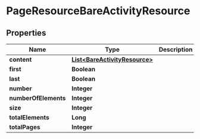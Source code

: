 
# PageResourceBareActivityResource

## Properties
Name | Type | Description | Notes
------------ | ------------- | ------------- | -------------
**content** | [**List&lt;BareActivityResource&gt;**](BareActivityResource.md) |  |  [optional]
**first** | **Boolean** |  |  [optional]
**last** | **Boolean** |  |  [optional]
**number** | **Integer** |  |  [optional]
**numberOfElements** | **Integer** |  |  [optional]
**size** | **Integer** |  |  [optional]
**totalElements** | **Long** |  |  [optional]
**totalPages** | **Integer** |  |  [optional]



